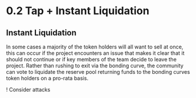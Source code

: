 # 0.2 Tap + Instant Liquidation

## 

## Instant Liquidation

In some cases a majority of the token holders will all want to sell at once, this can occur if the project encounters an issue that makes it clear that it should not continue or if key members of the team decide to leave the project. Rather than rushing to exit via the bonding curve, the community can vote to liquidate the reserve pool returning funds to the bonding curves token holders on a pro-rata basis.

! Consider attacks

